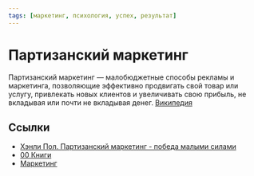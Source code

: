 ```yaml
---
tags: [маркетинг, психология, успех, результат]
---
```

# Партизанский маркетинг

Партизанский маркетинг — малобюджетные способы рекламы и маркетинга, позволяющие эффективно продвигать свой товар или услугу, привлекать новых клиентов и увеличивать свою прибыль, не вкладывая или почти не вкладывая денег. [Википедия](https://ru.wikipedia.org/wiki/%D0%9F%D0%B0%D1%80%D1%82%D0%B8%D0%B7%D0%B0%D0%BD%D1%81%D0%BA%D0%B8%D0%B9_%D0%BC%D0%B0%D1%80%D0%BA%D0%B5%D1%82%D0%B8%D0%BD%D0%B3)

## Ссылки

* [Хэнли Пол. Партизанский маркетинг - победа малыми силами](Хэнли%20Пол.%20Партизанский%20маркетинг%20-%20победа%20малыми%20силами.md)
* [00 Книги](00%20Книги.md)
* [Маркетинг](Маркетинг.md)
